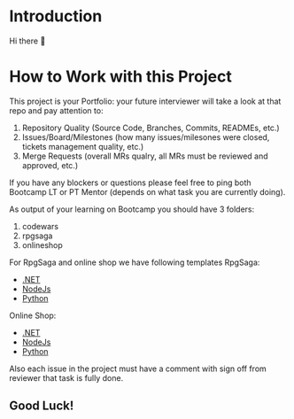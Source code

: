 # Introduction

Hi there 👋

# How to Work with this Project

This project is your Portfolio: your future interviewer will take a look at that repo and pay attention to:

1. Repository Quality (Source Code, Branches, Commits, READMEs, etc.)
1. Issues/Board/Milestones (how many issues/milesones were closed, tickets management quality, etc.)
1. Merge Requests (overall MRs qualry, all MRs must be reviewed and approved, etc.)

If you have any blockers or questions please feel free to ping both Bootcamp LT or PT Mentor (depends on what task you are currently doing).

As output of your learning on Bootcamp you should have 3 folders:

1. codewars
1. rpgsaga
1. onlineshop

For RpgSaga and online shop we have following templates
RpgSaga:

- [.NET](https://gitlab.akvelon.net:9443/bootcamp/rpgsaganetcore)
- [NodeJs](https://gitlab.akvelon.net:9443/bootcamp/rpgsagats)
- [Python](https://gitlab.akvelon.net:9443/bootcamp/rpgsagapython)

Online Shop:

- [.NET](https://gitlab.akvelon.net:9443/bootcamp/net-react-template)
- [NodeJs](https://gitlab.akvelon.net:9443/bootcamp/nest-react-template)
- [Python](https://gitlab.akvelon.net:9443/bootcamp/python-react-template)

Also each issue in the project must have a comment with sign off from reviewer that task is fully done.

## Good Luck!
